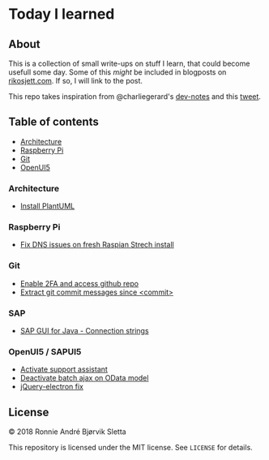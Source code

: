 # Today I learned
## About
This is a collection of small write-ups on stuff I learn, that could become usefull some day. Some of this *might* be included in blogposts on [rikosjett.com](https://www.rikosjett.com). If so, I will link to the post.

This repo takes inspiration from @charliegerard's [dev-notes](https://github.com/charliegerard/dev-notes) and this [tweet](https://twitter.com/devdevcharlie/status/1019343097749168128). 

## Table of contents
* [Architecture](#Architecture)
* [Raspberry Pi](#Raspberry-Pi)
* [Git](#Git)
* [OpenUI5](#OpenUI5)

### Architecture
* [Install PlantUML](Architecture/install-plantuml.md)

### Raspberry Pi
* [Fix DNS issues on fresh Raspian Strech install](RPi/fix-dns-issues-raspian.md)

### Git
* [Enable 2FA and access github repo](Git/github-2fa.md)
* [Extract git commit messages since &lt;commit&gt;](Git/extract-commit-msg.md)

### SAP
* [SAP GUI for Java - Connection strings](SAP/sapgui_java_constring.md)

### OpenUI5 / SAPUI5
* [Activate support assistant](UI5/activate-support-assistant.md)
* [Deactivate batch ajax on OData model](UI5/deactivate-batch.md)
* [jQuery-electron fix](UI5/jquery-electron-fix.md)

## License

© 2018 Ronnie André Bjørvik Sletta

This repository is licensed under the MIT license. See ```LICENSE``` for details.
